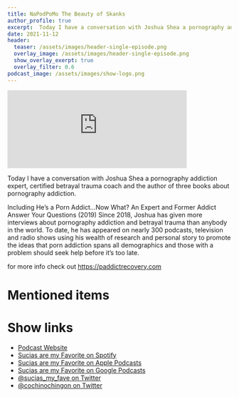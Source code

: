 ```yaml
---
title: NaPodPoMo The Beauty of Skanks
author_profile: true
excerpt:  Today I have a conversation with Joshua Shea a pornography addiction expert, certified betrayal trauma coach and the author of three books about pornography addiction.
date: 2021-11-12
header:
  teaser: /assets/images/header-single-episode.png
  overlay_image: /assets/images/header-single-episode.png
  show_overlay_exerpt: true
  overlay_filter: 0.6
podcast_image: /assets/images/show-logo.png
---
```


<iframe src='https://embed.podcasts.apple.com/us/podcast/napodpomo-the-beauty-of-skanks/id1548173787?i=1000541578883&amp;theme=dark' width='80%' height='175' frameborder='0' allowtransparency='true' allow='encrypted-media'></iframe>

Today I have a conversation with Joshua Shea a pornography addiction expert, certified betrayal trauma coach and the author of three books about pornography addiction.

Including He’s a Porn Addict…Now What? An Expert and Former Addict Answer Your Questions (2019) Since 2018, Joshua has given more interviews about pornography addiction and betrayal trauma than anybody in the world. To date, he has appeared on nearly 300 podcasts, television and radio shows using his wealth of research and personal story to promote the ideas that porn addiction spans all demographics and those with a problem should seek help before it’s too late.

for more info check out https://paddictrecovery.com

# Mentioned items



# Show links

* <i class=fas fa-link></i> [Podcast Website](https://cochinochingon.com)
* <i class=fab fa-spotify></i> [Sucias are my Favorite on Spotify](https://open.spotify.com/show/3XjoipCU3QzeIaQAAQpBdW)
* <i class=fas fa-podcast></i> [Sucias are my Favorite on Apple Podcasts](https://podcasts.apple.com/us/podcast/sucias-are-my-favorite/id1548173787)
* <i class=fab fa-google-play></i> [Sucias are my Favorite on Google Podcasts](https://podcasts.google.com/feed/aHR0cHM6Ly9hbmNob3IuZm0vcy80MjI0YzYzYy9wb2RjYXN0L3Jzcw==)
* <i class=fab fa-twitter></i> [@sucias_my_fave on Twitter](https://twitter.com/sucias_my_fave)
* <i class=fab fa-twitter></i> [@cochinochingon on Twitter](https://twitter.com/cochinochingon)
